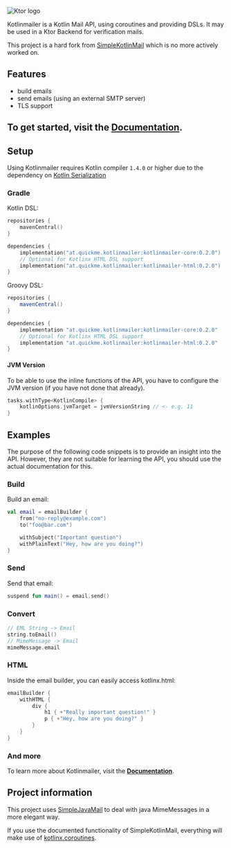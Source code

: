 <div style="align-content: center">

  <picture>
    <source media="(prefers-color-scheme: dark)" srcset="https://raw.githubusercontent.com/BierDav/Kotlinmailer/main/.github/images/kotlinmailer_logo_dark.svg">
    <img alt="Ktor logo" src="https://raw.githubusercontent.com/BierDav/Kotlinmailer/main/.github/images/kotlinmailer_logo_light.svg.svg">
  </picture>

</div>

Kotlinmailer is a Kotlin Mail API, using coroutines and providing DSLs. It may be used in a Ktor Backend for
verification mails.

This project is a hard fork from [SimpleKotlinMail](https://github.com/jakobkmar/SimpleKotlinMail) which is no more
actively worked on.

## Features

- build emails
- send emails (using an external SMTP server)
- TLS support

## To get started, visit the **[Documentation](https://bierdav.github.io/Kotinmailer/)**.

## Setup

Using Kotlinmailer requires Kotlin compiler `1.4.0` or higher due to the dependency
on [Kotlin Serialization](https://github.com/Kotlin/kotlinx.serialization)

### Gradle

Kotlin DSL:

```kotlin
repositories {
    mavenCentral()
}

dependencies {
    implementation("at.quickme.kotlinmailer:kotlinmailer-core:0.2.0")
    // Optional for Kotlinx HTML DSL support
    implementation("at.quickme.kotlinmailer:kotlinmailer-html:0.2.0")
}
```

Groovy DSL:

```groovy
repositories {
    mavenCentral()
}

dependencies {
    implementation "at.quickme.kotlinmailer:kotlinmailer-core:0.2.0"
    // Optional for Kotlinx HTML DSL support
    implementation "at.quickme.kotlinmailer:kotlinmailer-html:0.2.0"
}
```

#### JVM Version
To be able to use the inline functions of the API, you have to configure the JVM version (if you have not done that
already).

```kotlin
tasks.withType<KotlinCompile> {
    kotlinOptions.jvmTarget = jvmVersionString // <- e.g. 11
}
```

## Examples

The purpose of the following code snippets is to provide an insight into the API. However, they are not suitable for
learning the API, you should use the actual documentation for this.

### Build

Build an email:

```kotlin
val email = emailBuilder {
    from("no-reply@example.com")
    to("foo@bar.com")

    withSubject("Important question")
    withPlainText("Hey, how are you doing?")
}
```

### Send

Send that email:

```kotlin
suspend fun main() = email.send()
```

### Convert

```kotlin
// EML String -> Email
string.toEmail()
// MimeMessage -> Email
mimeMessage.email
```

### HTML

Inside the email builder, you can easily access kotlinx.html:

```kotlin
emailBuilder {
    withHTML {
        div {
            h1 { +"Really important question!" }
            p { +"Hey, how are you doing?" }
        }
    }
}
```

### And more

To learn more about Kotlinmailer, visit the **[Documentation](https://bierdav.github.io/Kotinmailer/)**.

## Project information

This project uses [SimpleJavaMail](https://www.simplejavamail.org/) to deal with java MimeMessages in a more elegant
way.

If you use the documented functionality of SimpleKotlinMail, everything will make use
of [kotlinx.coroutines](https://kotlinlang.org/docs/reference/coroutines-overview.html).
